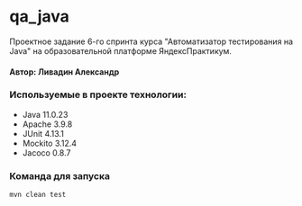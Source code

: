 # qa_java
Проектное задание 6-го спринта курса "Автоматизатор тестирования на Java" на образовательной платформе ЯндексПрактикум.

#### Автор: Ливадин Александр

### Используемые в проекте технологии:

* Java 11.0.23
* Apache 3.9.8
* JUnit 4.13.1
* Mockito 3.12.4
* Jacoco 0.8.7

### Команда для запуска 
`mvn clean test`
